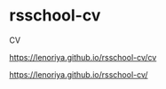 # rsschool-cv
CV


https://lenoriya.github.io/rsschool-cv/cv

https://lenoriya.github.io/rsschool-cv/

